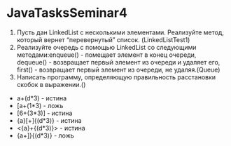 # JavaTasksSeminar4
1. Пусть дан LinkedList с несколькими элементами. Реализуйте метод, который вернет “перевернутый” список. (LinkedListTest1)
2. Реализуйте очередь с помощью LinkedList со следующими методами:enqueue() - помещает элемент в конец очереди, dequeue() - возвращает первый элемент из очереди и удаляет его, first() - возвращает первый элемент из очереди, не удаляя.(Queue)
3. Написать программу, определяющую правильность расстановки скобок в выражении.()

  * a+(d*3) - истина
  * \[a+(1*3) - ложь
  * \[6+(3*3)] - истина
  * {a}\[+\]{(d*3)} - истина
  * <{a}+{(d*3)}> - истина
  * {a+]}{(d*3)} - ложь
